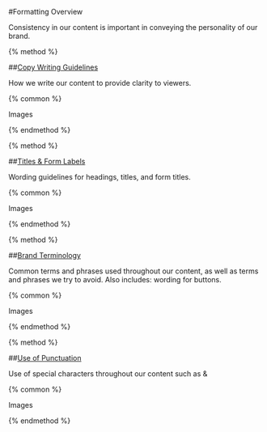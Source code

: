 #Formatting Overview

Consistency in our content is important in conveying the personality of our brand.

{% method %}

##[Copy Writing Guidelines](/brand-voice/copy-writing-guidelines.md)

How we write our content to provide clarity to viewers.

{% common %}

Images

{% endmethod %}

{% method %}

##[Titles & Form Labels](/brand-voice/titles-and-form-labels.md)

Wording guidelines for headings, titles, and form titles.

{% common %}

Images

{% endmethod %}

{% method %}

##[Brand Terminology](/brand-voice/brand-terminology.md)

Common terms and phrases used throughout our content, as well as terms and phrases we try to avoid. Also includes: wording for buttons.

{% common %}

Images

{% endmethod %}

{% method %}

##[Use of Punctuation](/brand-voice/use-of-punctuation.md)

Use of special characters throughout our content such as &

{% common %}

Images

{% endmethod %}